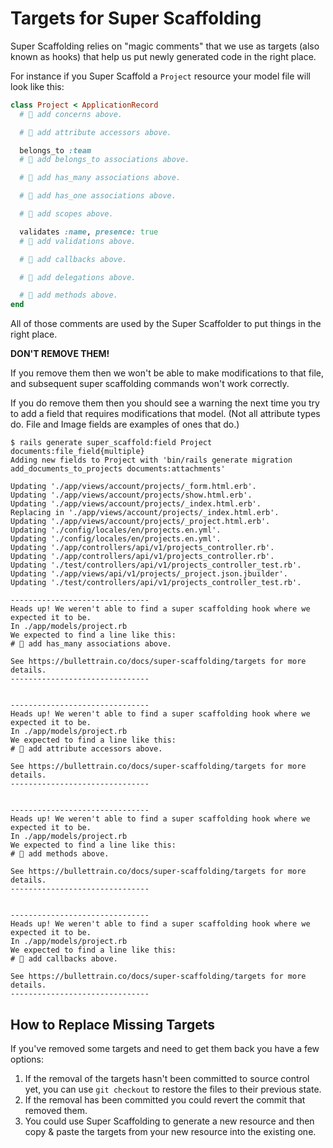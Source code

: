 # Targets for Super Scaffolding

Super Scaffolding relies on "magic comments" that we use as targets (also known as hooks)
that help us put newly generated code in the right place.

For instance if you Super Scaffold a `Project` resource your model file will look like this:

```ruby
class Project < ApplicationRecord
  # 🚅 add concerns above.

  # 🚅 add attribute accessors above.

  belongs_to :team
  # 🚅 add belongs_to associations above.

  # 🚅 add has_many associations above.

  # 🚅 add has_one associations above.

  # 🚅 add scopes above.

  validates :name, presence: true
  # 🚅 add validations above.

  # 🚅 add callbacks above.

  # 🚅 add delegations above.

  # 🚅 add methods above.
end
```

All of those comments are used by the Super Scaffolder to put things in the right place.

**DON'T REMOVE THEM!**

If you remove them then we won't be able to make modifications to that file, and subsequent
super scaffolding commands won't work correctly.

If you do remove them then you should see a warning the next time you try to add a field
that requires modifications that model. (Not all attribute types do. File and Image fields
are examples of ones that do.)

```
$ rails generate super_scaffold:field Project documents:file_field{multiple}
Adding new fields to Project with 'bin/rails generate migration add_documents_to_projects documents:attachments'

Updating './app/views/account/projects/_form.html.erb'.
Updating './app/views/account/projects/show.html.erb'.
Updating './app/views/account/projects/_index.html.erb'.
Replacing in './app/views/account/projects/_index.html.erb'.
Updating './app/views/account/projects/_project.html.erb'.
Updating './config/locales/en/projects.en.yml'.
Updating './config/locales/en/projects.en.yml'.
Updating './app/controllers/api/v1/projects_controller.rb'.
Updating './app/controllers/api/v1/projects_controller.rb'.
Updating './test/controllers/api/v1/projects_controller_test.rb'.
Updating './app/views/api/v1/projects/_project.json.jbuilder'.
Updating './test/controllers/api/v1/projects_controller_test.rb'.

-------------------------------
Heads up! We weren't able to find a super scaffolding hook where we expected it to be.
In ./app/models/project.rb
We expected to find a line like this:
# 🚅 add has_many associations above.

See https://bullettrain.co/docs/super-scaffolding/targets for more details.
-------------------------------


-------------------------------
Heads up! We weren't able to find a super scaffolding hook where we expected it to be.
In ./app/models/project.rb
We expected to find a line like this:
# 🚅 add attribute accessors above.

See https://bullettrain.co/docs/super-scaffolding/targets for more details.
-------------------------------


-------------------------------
Heads up! We weren't able to find a super scaffolding hook where we expected it to be.
In ./app/models/project.rb
We expected to find a line like this:
# 🚅 add methods above.

See https://bullettrain.co/docs/super-scaffolding/targets for more details.
-------------------------------


-------------------------------
Heads up! We weren't able to find a super scaffolding hook where we expected it to be.
In ./app/models/project.rb
We expected to find a line like this:
# 🚅 add callbacks above.

See https://bullettrain.co/docs/super-scaffolding/targets for more details.
-------------------------------
```

## How to Replace Missing Targets

If you've removed some targets and need to get them back you have a few options:

1. If the removal of the targets hasn't been committed to source control yet, you can use `git checkout` to restore the files to their previous state.
2. If the removal has been committed you could revert the commit that removed them.
3. You could use Super Scaffolding to generate a new resource and then copy &amp; paste the targets from your new resource into the existing one.
